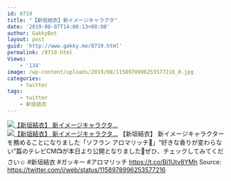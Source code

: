 ```yaml
---
id: 8719
title: "【新垣結衣】新イメージキャラクタ"
date: '2019-08-07T14:00:13+08:00'
author: GakkyBot
layout: post
guid: 'http://www.gakky.me/8719.html'
permalink: /8719.html
Views:
    - '134'
image: /wp-content/uploads/2019/08/1158978996253577216_0.jpg
categories:
    - twitter
tags:
    - twitter
    - 新垣结衣
---
```


[![【新垣結衣】
新イメージキャラクタ...](http://www.yui-aragaki.org/wp-content/uploads/2019/08/1158978996253577216_0.jpg)](http://www.yui-aragaki.org/wp-content/uploads/2019/08/1158978996253577216_0.jpg)
[![【新垣結衣】
新イメージキャラクタ...](http://www.yui-aragaki.org/wp-content/uploads/2019/08/1158978996253577216_1.jpg)](http://www.yui-aragaki.org/wp-content/uploads/2019/08/1158978996253577216_1.jpg)
【新垣結衣】
新イメージキャラクターを務めることになりました「ソフラン アロマリッチ👚」“好きな香りが変わらない”篇のテレビCM📺が本日より公開となりました🌻ぜひ、チェックしてみてください☺️
\#新垣結衣 #ガッキー #アロマリッチ https://t.co/Bi1Utv8YMh
Source: <https://twitter.com/i/web/status/1158978996253577216>

